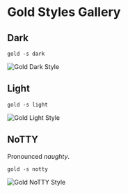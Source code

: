 # Gold Styles Gallery

## Dark

`gold -s dark`

![Gold Dark Style](https://github.com/charmbracelet/gold/raw/master/styles/gallery/dark.png)

## Light

`gold -s light`

![Gold Light Style](https://github.com/charmbracelet/gold/raw/master/styles/gallery/light.png)

## NoTTY

Pronounced _naughty_.

`gold -s notty`

![Gold NoTTY Style](https://github.com/charmbracelet/gold/raw/master/styles/gallery/notty.png)
